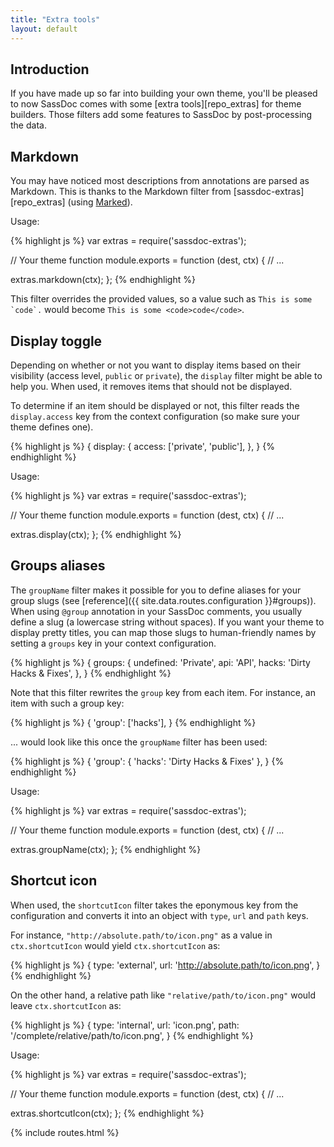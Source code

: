 ```yaml
---
title: "Extra tools"
layout: default
---
```


## Introduction

If you have made up so far into building your own theme, you'll be pleased to now SassDoc comes with some [extra tools][repo_extras] for theme builders. Those filters add some features to SassDoc by post-processing the data.

## Markdown

You may have noticed most descriptions from annotations are parsed as Markdown. This is thanks to the Markdown filter from [sassdoc-extras][repo_extras] (using [Marked](https://github.com/chjj/marked)).

Usage:

{% highlight js %}
var extras = require('sassdoc-extras');

// Your theme function
module.exports = function (dest, ctx) {
  // ...

  extras.markdown(ctx);
};
{% endhighlight %}

This filter overrides the provided values, so a value such as ``This is some `code`.`` would become ``This is some <code>code</code>``.

## Display toggle

Depending on whether or not you want to display items based on their visibility (access level, `public` or `private`), the `display` filter might be able to help you. When used, it removes items that should not be displayed.

To determine if an item should be displayed or not, this filter reads the `display.access` key from the context configuration (so make sure your theme defines one).

{% highlight js %}
{
  display: {
    access: ['private', 'public'],
  },
}
{% endhighlight %}

Usage:

{% highlight js %}
var extras = require('sassdoc-extras');

// Your theme function
module.exports = function (dest, ctx) {
  // ...

  extras.display(ctx);
};
{% endhighlight %}

## Groups aliases

The `groupName` filter makes it possible for you to define aliases for your group slugs (see [reference]({{ site.data.routes.configuration }}#groups)). When using `@group` annotation in your SassDoc comments, you usually define a slug (a lowercase string without spaces). If you want your theme to display pretty titles, you can map those slugs to human-friendly names by setting a `groups` key in your context configuration.

{% highlight js %}
{
  groups: {
    undefined: 'Private',
    api: 'API',
    hacks: 'Dirty Hacks & Fixes',
  },
}
{% endhighlight %}

Note that this filter rewrites the `group` key from each item. For instance, an item with such a group key:

{% highlight js %}
{
  'group': ['hacks'],
}
{% endhighlight %}

... would look like this once the `groupName` filter has been used:

{% highlight js %}
{
  'group': { 'hacks': 'Dirty Hacks & Fixes' },
}
{% endhighlight %}

Usage:

{% highlight js %}
var extras = require('sassdoc-extras');

// Your theme function
module.exports = function (dest, ctx) {
  // ...

  extras.groupName(ctx);
};
{% endhighlight %}

## Shortcut icon

When used, the `shortcutIcon` filter takes the eponymous key from the configuration and converts it into an object with `type`, `url` and `path` keys.

For instance, `"http://absolute.path/to/icon.png"` as a value in `ctx.shortcutIcon` would yield `ctx.shortcutIcon` as:

{% highlight js %}
{
  type: 'external',
  url: 'http://absolute.path/to/icon.png',
}
{% endhighlight %}

On the other hand, a relative path like `"relative/path/to/icon.png"` would leave `ctx.shortcutIcon` as:

{% highlight js %}
{
  type: 'internal',
  url: 'icon.png',
  path: '/complete/relative/path/to/icon.png',
}
{% endhighlight %}

Usage:

{% highlight js %}
var extras = require('sassdoc-extras');

// Your theme function
module.exports = function (dest, ctx) {
  // ...

  extras.shortcutIcon(ctx);
};
{% endhighlight %}

{% include routes.html %}
